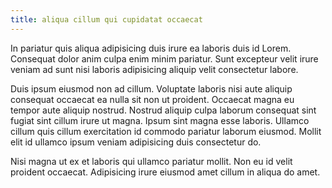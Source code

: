 ```yaml
---
title: aliqua cillum qui cupidatat occaecat
---
```


In pariatur quis aliqua adipisicing duis irure ea laboris duis id Lorem. Consequat dolor anim culpa enim minim pariatur. Sunt excepteur velit irure veniam ad sunt nisi laboris adipisicing aliquip velit consectetur labore.

Duis ipsum eiusmod non ad cillum. Voluptate laboris nisi aute aliquip consequat occaecat ea nulla sit non ut proident. Occaecat magna eu tempor aute aliquip nostrud. Nostrud aliquip culpa laborum consequat sint fugiat sint cillum irure ut magna. Ipsum sint magna esse laboris. Ullamco cillum quis cillum exercitation id commodo pariatur laborum eiusmod. Mollit elit id ullamco ipsum veniam adipisicing duis consectetur do.

Nisi magna ut ex et laboris qui ullamco pariatur mollit. Non eu id velit proident occaecat. Adipisicing irure eiusmod amet cillum in aliqua do amet.